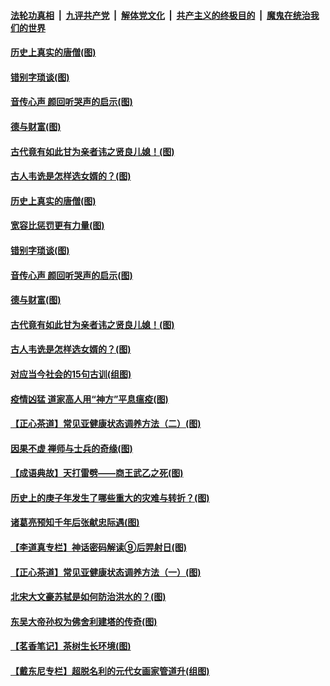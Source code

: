 ####  [法轮功真相](../../../../basic/blob/master/README.md?t=07021602) &nbsp;|&nbsp; [九评共产党](../../../../9ping.md/blob/master/README.md?t=07021602) &nbsp;|&nbsp; [解体党文化](../../../../jtdwh.md/blob/master/README.md?t=07021602)  &nbsp;|&nbsp; [共产主义的终极目的](../../../../gczydzjmd.md/blob/master/README.md?t=07021602) &nbsp;|&nbsp; [魔鬼在统治我们的世界](../../../../mgztzwmdsj.md/blob/master/README.md?t=07021602) 

#### [历史上真实的唐僧(图)](../pages/p7/938101.md?t=07021602) 

#### [错别字琐谈(图)](../pages/p7/938316.md?t=07021602) 

#### [音传心声 颜回听哭声的启示(图)](../pages/p7/938099.md?t=07021602) 

#### [德与财富(图)](../pages/p7/938218.md?t=07021602) 

#### [古代竟有如此甘为亲者讳之贤良儿媳！(图)](../pages/p7/938117.md?t=07021602) 

#### [古人韦诜是怎样选女婿的？(图)](../pages/p7/938100.md?t=07021602) 

#### [历史上真实的唐僧(图)](../pages/p7/938101.md?t=07021602) 

#### [宽容比惩罚更有力量(图)](../pages/p7/938280.md?t=07021602) 

#### [错别字琐谈(图)](../pages/p7/938316.md?t=07021602) 

#### [音传心声 颜回听哭声的启示(图)](../pages/p7/938099.md?t=07021602) 

#### [德与财富(图)](../pages/p7/938218.md?t=07021602) 

#### [古代竟有如此甘为亲者讳之贤良儿媳！(图)](../pages/p7/938117.md?t=07021602) 

#### [古人韦诜是怎样选女婿的？(图)](../pages/p7/938100.md?t=07021602) 

#### [对应当今社会的15句古训(组图)](../pages/p7/938097.md?t=07021602) 

#### [疫情凶猛 道家高人用“神方”平息瘟疫(图)](../pages/p7/938004.md?t=07021602) 

#### [【正心茶道】常见亚健康状态调养方法（二）(图)](../pages/p7/937559.md?t=07021602) 

#### [因果不虚 禅师与士兵的奇缘(图)](../pages/p7/938092.md?t=07021602) 

#### [【成语典故】天打雷劈——商王武乙之死(图)](../pages/p7/937782.md?t=07021602) 

#### [历史上的庚子年发生了哪些重大的灾难与转折？(图)](../pages/p7/937991.md?t=07021602) 

#### [诸葛亮预知千年后张献忠际遇(图)](../pages/p7/937564.md?t=07021602) 

#### [【李道真专栏】神话密码解读⑨后羿射日(图)](../pages/p7/937560.md?t=07021602) 

#### [【正心茶道】常见亚健康状态调养方法（一）(图)](../pages/p7/937556.md?t=07021602) 

#### [北宋大文豪苏轼是如何防治洪水的？(图)](../pages/p7/937874.md?t=07021602) 

#### [东吴大帝孙权为佛舍利建塔的传奇(图)](../pages/p7/937764.md?t=07021602) 

#### [【茗香笔记】茶树生长环境(图)](../pages/p7/937562.md?t=07021602) 

#### [【戴东尼专栏】超脱名利的元代女画家管道升(组图)](../pages/p7/935043.md?t=07021602) 

